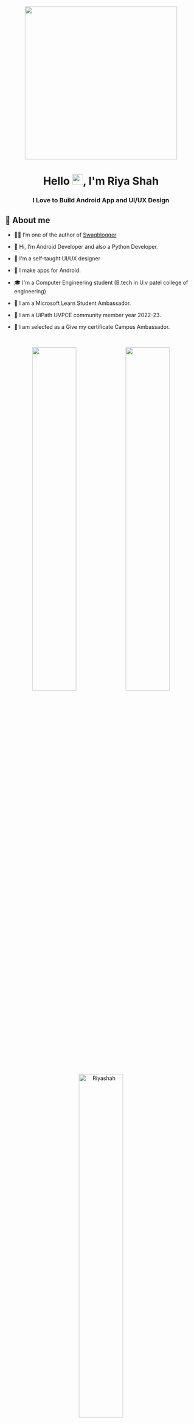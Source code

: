 
<h1 align="center"> <center><img src="https://github.com/RiyaShah08/Riyashah08/blob/main/gif/animation_500_kzr0wial.gif"  width="400"></h1>

<h1 align="center">Hello  <img src="https://media.giphy.com/media/hvRJCLFzcasrR4ia7z/giphy.gif" width="28">, I'm Riya Shah</h1>
<h3 align="center">I Love to Build Android App and UI/UX Design</h3>

  ## 📖 About me

- 👨‍💼 I’m one of the author of [Swagblogger](https://swagblogger.com/)
- 👋 Hi, I’m Android Developer and also a Python Developer.
- 🎨 I'm a self-taught UI/UX designer
- 📱  I make apps for Android.
- 🎓 I'm a Computer Engineering student (B.tech in U.v patel college of engineering)
- 🥂 I am a Microsoft Learn Student Ambassador.
- 🎉 I am a UiPath UVPCE community member year 2022-23.
- 🎇 I am selected as a Give my certificate Campus Ambassador.

  <br>
  
<!-- <img align="left" src="https://github-readme-stats.vercel.app/api?username=RiyaShah08&show_icons=true&theme=radical" alt="RiyaShah08" width="48%">
  <img src="https://github-readme-stats.vercel.app/api/top-langs/?username=RiyaShah08&layout=compact" alt="RiyaShah08" width="48%"> -->
  
<p align="center">
   <img width="48%" src="https://github-readme-stats.vercel.app/api?username=Riyashah08&show_icons=true&theme=tokyonight" />
   <img width="48%" src="https://github-readme-streak-stats.herokuapp.com/?user=Riyashah08&theme=tokyonight" />
    
  <p align="center"><br><img width="48%" src="https://github-readme-stats.vercel.app/api/top-langs/?username=Riyashah08&layout=compact&theme=tokyonight" alt="Riyashah"/></p>
</p>
